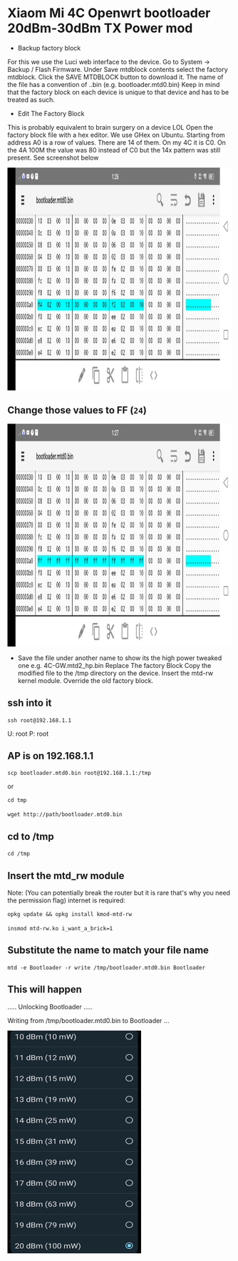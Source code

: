 #  Xiaom Mi 4C Openwrt bootloader 20dBm-30dBm TX Power mod


- Backup factory block

For this we use the Luci web interface to the device.
Go to System → Backup / Flash Firmware.
Under Save mtdblock contents select the factory mtdblock.
Click the SAVE MTDBLOCK button to download it.
The name of the file has a convention of <HOSTNAME>.<Partition name>.bin (e.g. bootloader.mtd0.bin)
Keep in mind that the factory block on each device is unique to that device and has to be treated as such.

- Edit The Factory Block

This is probably equivalent to brain surgery on a device LOL
Open the factory block file with a hex editor. We use GHex on Ubuntu.
Starting from address A0 is a row of values.
There are 14 of them.
On my 4C it is C0.
On the 4A 100M the value was 80 instead of C0 but the 14x pattern was still present.
See screenshot below


<img width="800" height="500" src="https://github.com/xiv3r/20dBm-30dBm-Xiaomi-Mi-4C-Router-Mod/blob/main/Main/Screenshot_20231227_132624.jpg">

## Change those values to FF (`24`)

<img width="800" height="500" src="https://github.com/xiv3r/20dBm-30dBm-Xiaomi-Mi-4C-Router-Mod/blob/main/Main/Screenshot_20231227_132730.jpg">



- Save the file under another name to show its the high power tweaked one e.g. 4C-GW.mtd2_hp.bin
Replace The factory Block
Copy the modified file to the /tmp directory on the device.
Insert the mtd-rw kernel module.
Override the old factory block.


## ssh into it

    ssh root@192.168.1.1

  U: root
  P: root

## AP is on 192.168.1.1

    scp bootloader.mtd0.bin root@192.168.1.1:/tmp
   
   or
    
    cd tmp
    
    wget http://path/bootloader.mtd0.bin

## cd to /tmp
   
    cd /tmp

## Insert the mtd_rw module 

Note: (You can potentially break the router but it is rare that's why you need the permission flag)
internet is required:

    opkg update && opkg install kmod-mtd-rw

    insmod mtd-rw.ko i_want_a_brick=1

## Substitute the name to match your file name
   
    mtd -e Bootloader -r write /tmp/bootloader.mtd0.bin Bootloader

## This will happen

.....
Unlocking Bootloader
.....

Writing from /tmp/bootloader.mtd0.bin to Bootloader ... 


<img width="300" height="500" src="https://github.com/xiv3r/20dBm-30dBm-Xiaomi-Mi-4C-Router-Mod/blob/main/Main/IMG_20231227_135553.jpg">
